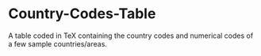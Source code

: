 # Country-Codes-Table
A table coded in TeX containing the country codes and numerical codes of a few sample countries/areas.
